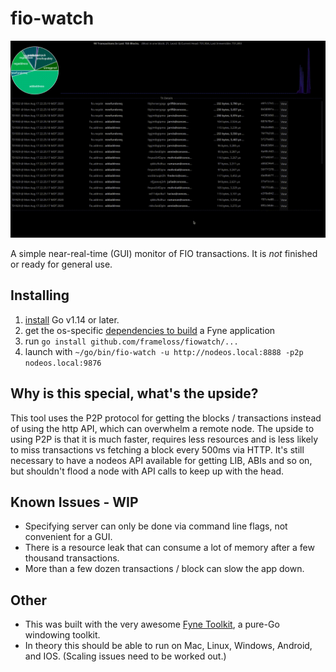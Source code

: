 # fio-watch

![fio-watch screenshot](doc/screenshot.gif)

A simple near-real-time (GUI) monitor of FIO transactions. It is *not* finished or ready for general use.

## Installing

1. [install](https://golang.org/dl/) Go v1.14 or later.
1. get the os-specific [dependencies to build](https://developer.fyne.io/started/) a Fyne application
1. run `go install github.com/frameloss/fiowatch/...`
1. launch with `~/go/bin/fio-watch -u http://nodeos.local:8888 -p2p nodeos.local:9876`

## Why is this special, what's the upside?

This tool uses the P2P protocol for getting the blocks / transactions instead of using the http API, which can overwhelm
a remote node. The upside to using P2P is that it is much faster, requires less resources and is less likely to miss
transactions vs fetching a block every 500ms via HTTP. It's still necessary to have a nodeos API available for getting LIB,
ABIs and so on, but shouldn't flood a node with API calls to keep up with the head.

## Known Issues - WIP

* Specifying server can only be done via command line flags, not convenient for a GUI.
* There is a resource leak that can consume a lot of memory after a few thousand transactions.
* More than a few dozen transactions / block can slow the app down.

## Other

* This was built with the very awesome [Fyne Toolkit](https://fyne.io), a pure-Go windowing toolkit.
* In theory this should be able to run on Mac, Linux, Windows, Android, and IOS. (Scaling issues need to be worked out.)

